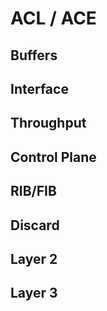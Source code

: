 # ACL / ACE
## Buffers
## Interface
## Throughput
## Control Plane
## RIB/FIB
## Discard
## Layer 2
## Layer 3